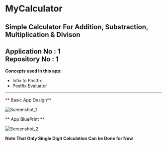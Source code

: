 # MyCalculator
## Simple Calculator For Addition, Substraction, Multiplication & Divison
 Application No : 1  
 Repository No : 1
---
**Concepts used in this app:**

* Infix to Postfix 
* Postfix Evaluator
---
** Basic App Design**

![Screenshot_1](https://user-images.githubusercontent.com/56296940/66384196-f213bc00-e9db-11e9-8b8b-146b69533379.png)

** App BluePrint **

![Screenshot_2](https://user-images.githubusercontent.com/56296940/66384403-4fa80880-e9dc-11e9-9271-4ae8c7cab7cd.png)

**Note That Only Single Digit Calculation Can be Done for Now**
